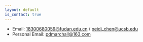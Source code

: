 ```yaml
---
layout: default
is_contact: true
---
```


* Email: 18300680059@fudan.edu.cn / peidi_chen@ucsb.edu
* Personal Email: pdmarchall@163.com
